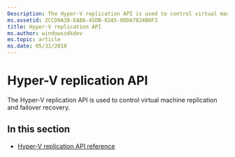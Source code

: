 ```yaml
---
Description: The Hyper-V replication API is used to control virtual machine replication and failover recovery.
ms.assetid: 2CCD9A38-EABA-45DB-82A5-0DDA7824B0F3
title: Hyper-V replication API
ms.author: windowssdkdev
ms.topic: article
ms.date: 05/31/2018
---
```


# Hyper-V replication API

The Hyper-V replication API is used to control virtual machine replication and failover recovery.

## In this section

-   [Hyper-V replication API reference](hyper-v-replication-api-reference.md)

 

 



